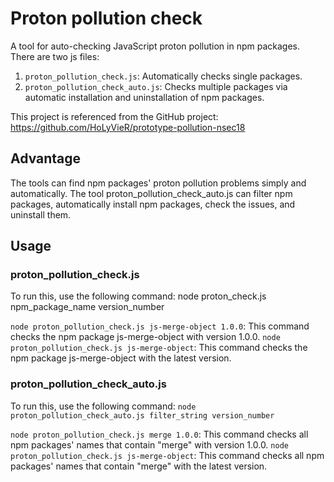 # Proton pollution check
A tool for auto-checking JavaScript proton pollution in npm packages. There are two js files:

1. `proton_pollution_check.js`: Automatically checks single packages.
2. `proton_pollution_check_auto.js`: Checks multiple packages via automatic installation and uninstallation of npm packages.

This project is referenced from the GitHub project: https://github.com/HoLyVieR/prototype-pollution-nsec18
## Advantage
The tools can find npm packages' proton pollution problems simply and automatically. The tool proton_pollution_check_auto.js can filter npm packages, automatically install npm packages, check the issues, and uninstall them.

## Usage
### proton_pollution_check.js
To run this, use the following command:
node proton_check.js npm_package_name version_number

`node proton_pollution_check.js js-merge-object 1.0.0`: This command checks the npm package js-merge-object with version 1.0.0.
`node proton_pollution_check.js js-merge-object`: This command checks the npm package js-merge-object with the latest version.
### proton_pollution_check_auto.js
To run this, use the following command:
`node proton_pollution_check_auto.js filter_string version_number`

`node proton_pollution_check.js merge 1.0.0`: This command checks all npm packages' names that contain "merge" with version 1.0.0.
`node proton_pollution_check.js js-merge-object`: This command checks all npm packages' names that contain "merge" with the latest version.